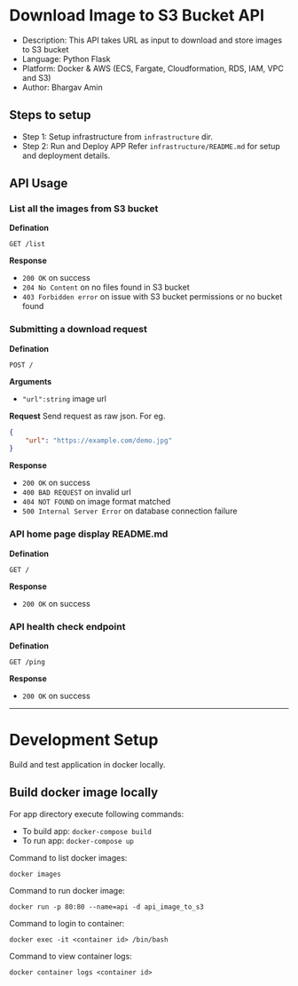 # Download Image to S3 Bucket API

- Description: This API takes URL as input to download and store images to S3 bucket
- Language: Python Flask
- Platform: Docker & AWS (ECS, Fargate, Cloudformation, RDS, IAM, VPC and S3)
- Author: Bhargav Amin

## Steps to setup

- Step 1: Setup infrastructure from `infrastructure` dir.
- Step 2: Run and Deploy APP
Refer `infrastructure/README.md` for setup and deployment details.

## API Usage

### List all the images from S3 bucket

**Defination**

`GET /list`

**Response**

- `200 OK` on success
- `204 No Content` on no files found in S3 bucket
- `403 Forbidden error` on issue with S3 bucket permissions or no bucket found

### Submitting a download request

**Defination**

`POST /`

**Arguments**

- `"url":string` image url

**Request**
Send request as raw json. For eg.

```json
{
	"url": "https://example.com/demo.jpg"
}
```

**Response**

- `200 OK` on success
- `400 BAD REQUEST` on invalid url
- `404 NOT FOUND` on image format matched
- `500 Internal Server Error` on database connection failure

### API home page display README.md

**Defination**

`GET /`

**Response**

- `200 OK` on success

### API health check endpoint

**Defination**

`GET /ping`

**Response**

- `200 OK` on success

---

# Development Setup

Build and test application in docker locally.

## Build docker image locally

For app directory execute following commands:

- To build app: `docker-compose build`
- To run app: `docker-compose up`

Command to list docker images:

`docker images`

Command to run docker image:

`docker run -p 80:80 --name=api -d api_image_to_s3`

Command to login to container:

`docker exec -it <container id> /bin/bash`

Command to view container logs:

`docker container logs <container id>`
